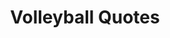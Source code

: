 ---
topic: "volleyball"
file: "/csv/topics/longboarding_quotes.csv"
title: Volleyball Quotes
description: "Find the perfect volleyball quotes, videos and images hand-picked by our the team at GetInspired365 -
Your Daily Dose of Inspiration."
image: "https://images.unsplash.com/photo-1562920618-af1f5f02f0be?ixlib=rb-1.2.1&ixid=eyJhcHBfaWQiOjEyMDd9&auto=format&fit=crop&w=500&q=60"
tags: ["volleyball"]
summary: "These meaningful quotes and videos explore the idea of longboarding in a little more depth."
---